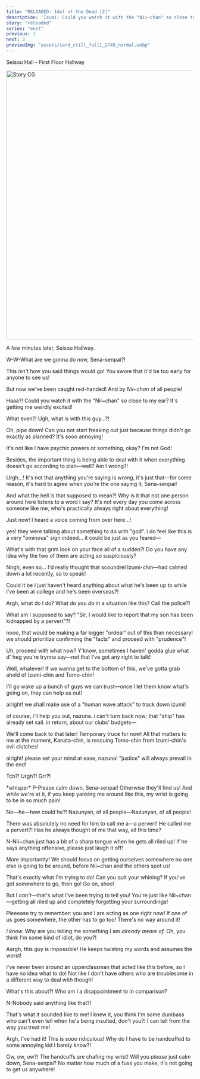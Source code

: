 ```yaml
---
title: "RELOADED: Idol of the Dead (2)"
description: 'Izumi: Could you watch it with the "Nii~chan" so close to my ear? It''s getting me weirdly excited!'
story: "reloaded"
series: "enst"
previous: 1
next: 3
previewImg: "assets/card_still_full1_2749_normal.webp"
---
```


<Season s="Summer"/>

<Location>Seisou Hall - First Floor Hallway</Location>

<Image src="/img/tl/reloaded/assets/card_still_full1_2749_normal.webp" alt="Story CG" layout="responsive" width="1560" height="720" quality="100" />

<Narration>A few minutes later, Seisou Hallway.</Narration>

<Bubble character="Tomoya">

W-W-What are we gonna do now, Sena-senpai?!

This _isn't_ how you said things would go! You swore that it'd be too early for anyone to see us!

But now we've been caught red-handed! And by _Nii\~chan_ of all people!

</Bubble>

<Bubble character="Izumi">

Haaa?! Could you watch it with the "Nii\~chan" so close to my ear? It's getting me weirdly excited!

</Bubble>

<Bubble character="Tomoya">

What even?! Ugh, what is with this guy...?!

</Bubble>

<Bubble character="Izumi">

Oh, pipe down! Can you not start freaking out just because things didn't go exactly as planned? It's sooo annoying!

It's not like I have psychic powers or something, okay? I'm not God!

Besides, the important thing is being able to deal with it when everything doesn't go according to plan—well? Am I wrong?!

</Bubble>

<Bubble character="Tomoya">

Urgh...! It's not that anything you're saying is _wrong,_ it's just that—for some reason, it's hard to agree when _you're_ the one saying it, Sena-senpai!

</Bubble>

<Bubble character="Izumi">

And what the hell is that supposed to mean?! Why is it that not one person around here listens to a word I say? It's not every day you come across someone like me, who's practically always right about everything!

</Bubble>

<Bubble character="Nazuna">

Just now! I heard a voice coming from over here...!

</Bubble>

<Bubble character="Kanata">

yes! they were talking about something to do with "god". i do feel like this is a very "ominous" sign indeed... it could be just as you feared—

</Bubble>

<Bubble character="Nazuna">

What's with that grim look on your face all of a sudden?! Do you have any idea why the two of them are acting so suspiciously?

Nngh, even so... I'd really thought that scoundrel Izumi-chin—had calmed down a lot recently, so to speak!

Could it be I just haven't heard anything about what he's been up to while I've been at college and he's been overseas?!

Argh, what do I do? What do you _do_ in a situation like this? Call the police?!

What am I supposed to say? "Sir, I would like to report that my son has been kidnapped by a pervert"?!

</Bubble>

<Bubble character="Kanata">

nooo, that would be making a far bigger "ordeal" out of this than necessary! we should prioritize confirming the "facts" and proceed with "prudence"!

</Bubble>

<Bubble character="Nazuna">

Uh, proceed with what now? Y'know, sometimes I haven' godda glue what d' heg you're trynna say—not that I've got any right to talk!

Well, whatever! If we wanna get to the bottom of this, we've gotta grab ahold of Izumi-chin and Tomo-chin!

I'll go wake up a bunch of guys we can trust—once I let them know what's going on, they can help us out!

</Bubble>

<Bubble character="Kanata">

alright! we shall make use of a "human wave attack" to track down izumi!

of course, i'll help you out, nazuna. i can't turn back now; that "ship" has already set sail. in return, about our clubs' budgets—

</Bubble>

<Bubble character="Nazuna">

We'll come back to that later! Temporary truce for now! All that matters to me at the moment, Kanata-chin, is rescuing Tomo-chin from Izumi-chin's evil clutches!

</Bubble>

<Bubble character="Kanata">

alright! please set your mind at ease, nazuna! "justice" will always prevail in the end!

</Bubble>

<Bubble character="Izumi">

Tch?! Urgh?! Grr?!

</Bubble>

<Bubble character="Tomoya">

<Action>\*whisper\* P-Please calm down, Sena-senpai! Otherwise they'll find us! And while we're at it, if you keep yanking me around like this, my wrist is going to be in so much pain!</Action>

</Bubble>

<Bubble character="Izumi">

No—he—how could he?! Nazunyan, of all people—Nazunyan, of all people!

There was absolutely no need for him to call me a—a pervert! He called me a pervert?! Has he always thought of me that way, all this time?

</Bubble>

<Bubble character="Tomoya">

N-Nii\~chan just has a bit of a sharp tongue when he gets all riled up! If he says anything offensive, please just laugh it off!

More importantly! We should focus on getting ourselves somewhere no one else is going to be around, before Nii\~chan and the others spot us!

</Bubble>

<Bubble character="Izumi">

That's exactly what I'm trying to do! Can you quit your whining? If you've got somewhere to go, then go! Go on, shoo!

</Bubble>

<Bubble character="Tomoya">

But I _can't_—that's what I've been trying to tell you! You're just like Nii\~chan—getting all riled up and completely forgetting your surroundings!

Pleeease try to remember: you and I are acting as one right now! If one of us goes somewhere, the other has to go too! There's no way around it!

</Bubble>

<Bubble character="Izumi">

_I know._ Why are you telling me something I am _already aware of._ Oh, you think I'm some kind of idiot, do you?!

</Bubble>

<Bubble character="Tomoya">

Aargh, this guy is impossible! He keeps twisting my words and assumes the worst!

I've never been around an upperclassman that acted like _this_ before, so I have no idea what to do! Not like I don't have others who are troublesome in a different way to deal with though!

</Bubble>

<Bubble character="Izumi">

What's this about?! Who am I a disappointment to in comparison?

</Bubble>

<Bubble character="Tomoya">

N-Nobody said anything like that?!

</Bubble>

<Bubble character="Izumi">

That's what it sounded like to me! I knew it, you think I'm some dumbass who can't even tell when he's being insulted, don't you?! I can tell from the way you treat me!

Argh, I've had it! This is sooo ridiculous! Why do I have to be handcuffed to some annoying kid I barely know?!

</Bubble>

<Bubble character="Tomoya">

Ow, ow, ow?! The handcuffs are chafing my wrist! Will you _please_ just calm down, Sena-senpai? No matter how much of a fuss you make, it's not going to get us anywhere!

</Bubble>

<Credits tl="[nazunyan427](https://nazunyan427.dreamwidth.org)" tlc="<a href='https://moricchiichan.tumblr.com/'>moricchiichan</a>" qc="[allegiantheart](https://allegiantheart.dreamwidth.org), [Ren](https://tomoya.moe)" />
